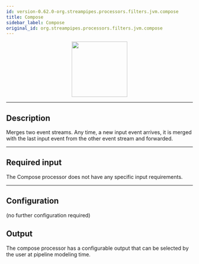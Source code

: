 ```yaml
---
id: version-0.62.0-org.streampipes.processors.filters.jvm.compose
title: Compose
sidebar_label: Compose
original_id: org.streampipes.processors.filters.jvm.compose
---
```




<p align="center"> 
    <img src="/img/pipeline-elements/org.streampipes.processors.filters.jvm.compose/icon.png" width="150px;" class="pe-image-documentation"/>
</p>

***

## Description

Merges two event streams. Any time, a new input event arrives, it is merged with the last input event from the other 
event stream and forwarded.

***

## Required input
The Compose processor does not have any specific input requirements.

***

## Configuration

(no further configuration required)

## Output
The compose processor has a configurable output that can be selected by the user at pipeline modeling time.